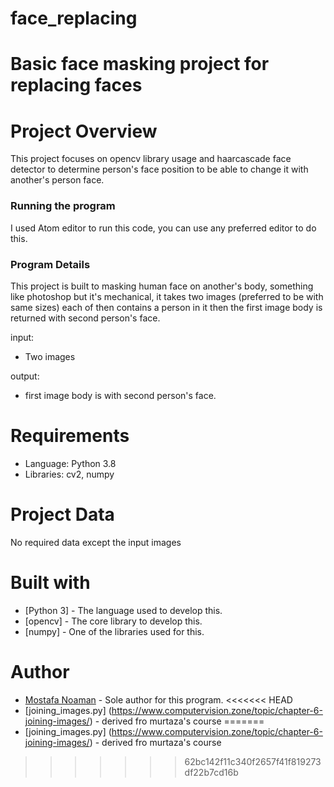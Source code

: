 # face_replacing
# Basic face masking project for replacing faces




# Project Overview

This project focuses on opencv library usage and haarcascade face detector to determine person's face position
to be able to change it with another's person face.


### Running the program

I used Atom editor to run this code, you can use any preferred editor to do this.

### Program Details

This project is built to masking human face on another's body, something like photoshop but 
it's mechanical, it takes two images (preferred to be with same sizes) each of then contains a person in it 
then the first image body is returned with second person's face.

input: 
* Two images

output:
* first image body is with second person's face.

	



# Requirements

* Language: Python 3.8
* Libraries: cv2, numpy


# Project Data

No required data except the input images



# Built with

* [Python 3] - The language used to develop this.
* [opencv] - The core library to develop this.
* [numpy] - One of the libraries used for this.


# Author

 * [Mostafa Noaman](https://github.com/moostafa1) - Sole author for this program.
<<<<<<< HEAD
 * [joining_images.py] (https://www.computervision.zone/topic/chapter-6-joining-images/) - derived fro murtaza's course
=======
 * [joining_images.py] (https://www.computervision.zone/topic/chapter-6-joining-images/) - derived fro murtaza's course
>>>>>>> 62bc142f11c340f2657f41f819273df22b7cd16b
